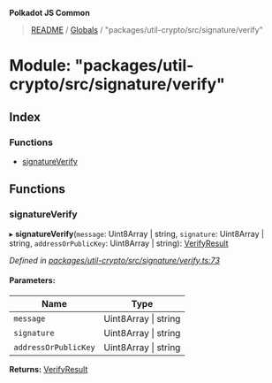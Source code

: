 **Polkadot JS Common**

> [README](../README.md) / [Globals](../globals.md) / "packages/util-crypto/src/signature/verify"

# Module: "packages/util-crypto/src/signature/verify"

## Index

### Functions

* [signatureVerify](_packages_util_crypto_src_signature_verify_.md#signatureverify)

## Functions

### signatureVerify

▸ **signatureVerify**(`message`: Uint8Array \| string, `signature`: Uint8Array \| string, `addressOrPublicKey`: Uint8Array \| string): [VerifyResult](../interfaces/_packages_util_crypto_src_types_.verifyresult.md)

*Defined in [packages/util-crypto/src/signature/verify.ts:73](https://github.com/polkadot-js/common/blob/bd1735ca/packages/util-crypto/src/signature/verify.ts#L73)*

#### Parameters:

Name | Type |
------ | ------ |
`message` | Uint8Array \| string |
`signature` | Uint8Array \| string |
`addressOrPublicKey` | Uint8Array \| string |

**Returns:** [VerifyResult](../interfaces/_packages_util_crypto_src_types_.verifyresult.md)
